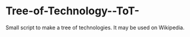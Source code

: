 Tree-of-Technology--ToT-
========================

Small script to make a tree of technologies. It may be used on Wikipedia.

